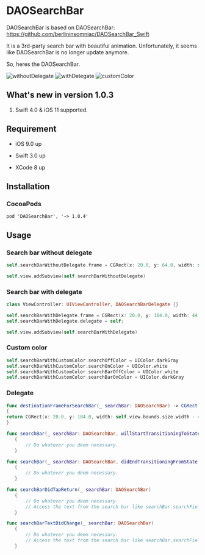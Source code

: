 # DAOSearchBar
DAOSearchBar is based on DAOSearchBar: https://github.com/berlininsomniac/DAOSearchBar_Swift

It is a 3rd-party search bar with beautiful animation. Unfortunately, it seems like DAOSearchBar is no longer update anymore.

So, heres the DAOSearchBar.

![withoutDelegate](https://media.giphy.com/media/3o6vXWksaIn9OFF78I/giphy.gif)
![withDelegate](https://media.giphy.com/media/NEquunOmZLUv6/giphy.gif)
![customColor](https://media.giphy.com/media/EGECl0ncJTUME/giphy.gif)

## What's new in version 1.0.3 ##
1. Swift 4.0 & iOS 11 supported.

## Requirement ##
- iOS 9.0 up

- Swift 3.0 up

- XCode 8 up

## Installation ##
### CocoaPods ###
```
pod 'DAOSearchBar', '~> 1.0.4'
```
## Usage ##
### Search bar without delegate ###
```swift
self.searchBarWithoutDelegate.frame = CGRect(x: 20.0, y: 64.0, width: self.view.bounds.width - 40.0, height: 34.0)

self.view.addSubview(self.searchBarWithoutDelegate)
```

### Search bar with delegate ###
```swift
class ViewController: UIViewController, DAOSearchBarDelegate {}
```

```swift
self.searchBarWithDelegate.frame = CGRect(x: 20.0, y: 184.0, width: 44.0, height: 34.0)
self.searchBarWithDelegate.delegate = self;

self.view.addSubview(self.searchBarWithDelegate)
```

### Custom color ###
```swift
self.searchBarWithCustomColor.searchOffColor = UIColor.darkGray
self.searchBarWithCustomColor.searchOnColor = UIColor.white
self.searchBarWithCustomColor.searchBarOffColor = UIColor.white
self.searchBarWithCustomColor.searchBarOnColor = UIColor.darkGray
```

### Delegate ###
```swift
func destinationFrameForSearchBar(_ searchBar: DAOSearchBar) -> CGRect
{
return CGRect(x: 20.0, y: 184.0, width: self.view.bounds.size.width - 40.0, height: 34.0)
}
```
 ```swift
 func searchBar(_ searchBar: DAOSearchBar, willStartTransitioningToState destinationState: DAOSearchBarState)
    {
        // Do whatever you deem necessary.
    }
 ```
 ```swift
 func searchBar(_ searchBar: DAOSearchBar, didEndTransitioningFromState previousState: DAOSearchBarState)
    {
        // Do whatever you deem necessary.
    }
 ```
 ```swift
 func searchBarDidTapReturn(_ searchBar: DAOSearchBar)
    {
        // Do whatever you deem necessary.
        // Access the text from the search bar like searchBar.searchField.text	
    }
 ```
 ```swift
 func searchBarTextDidChange(_ searchBar: DAOSearchBar)
    {
        // Do whatever you deem necessary.
        // Access the text from the search bar like searchBar.searchField.text
    }
 ```
